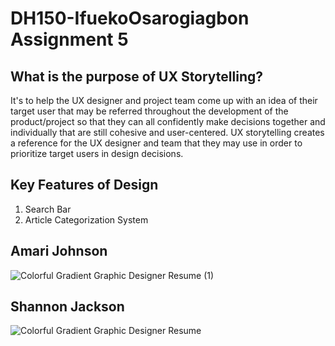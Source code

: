 # DH150-IfuekoOsarogiagbon Assignment 5

## What is the purpose of UX Storytelling? 

It's to help the UX designer and project team come up with an idea of their target user that may be referred throughout the development of the product/project so that they can all confidently make decisions together and individually that are still cohesive and user-centered. UX storytelling creates a reference for the UX designer and team that they may use in order to prioritize target users in design decisions. 
## Key Features of Design
1. Search Bar 
2. Article Categorization System


## Amari Johnson 

![Colorful Gradient Graphic Designer Resume (1)](https://user-images.githubusercontent.com/62724477/102043167-4f05c180-3d99-11eb-860d-aa7dce625cb4.png)

## Shannon Jackson 
![Colorful Gradient Graphic Designer Resume](https://user-images.githubusercontent.com/62724477/102038652-6fc81a00-3d8d-11eb-94db-52692e5e059e.png) 
